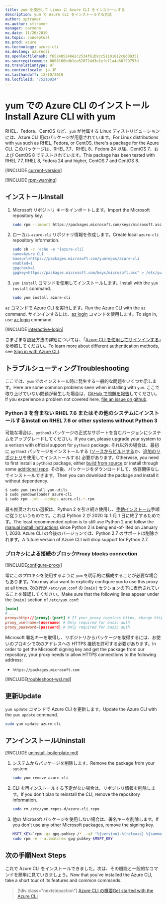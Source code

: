 ```yaml
---
title: yum を使用して Linux に Azure CLI をインストールする
description: yum で Azure CLI をインストールする方法
author: sptramer
ms.author: sttramer
manager: carmonm
ms.date: 11/26/2019
ms.topic: conceptual
ms.prod: azure
ms.technology: azure-cli
ms.devlang: azurecli
ms.openlocfilehash: f65240524942c2534f61b9cc51101812c8d09351
ms.sourcegitcommit: 0088160bdb1ea520724d3e1efe71a4a66f29753d
ms.translationtype: HT
ms.contentlocale: ja-JP
ms.lasthandoff: 12/19/2019
ms.locfileid: "75216924"
---
```

# <a name="install-azure-cli-with-yum"></a><span data-ttu-id="b4940-103">yum での Azure CLI のインストール</span><span class="sxs-lookup"><span data-stu-id="b4940-103">Install Azure CLI with yum</span></span>

<span data-ttu-id="b4940-104">RHEL、Fedora、CentOS など、`yum` が付属する Linux ディストリビューションには、Azure CLI 用のパッケージが用意されています。</span><span class="sxs-lookup"><span data-stu-id="b4940-104">For Linux distributions with `yum` such as RHEL, Fedora, or CentOS, there's a package for the Azure CLI.</span></span> <span data-ttu-id="b4940-105">このパッケージは、RHEL 7.7、RHEL 8、Fedora 24 以降、CentOS 7、および CentOS 8 でテストされています。</span><span class="sxs-lookup"><span data-stu-id="b4940-105">This package has been tested with RHEL 7.7, RHEL 8, Fedora 24 and higher, CentOS 7 and CentOS 8.</span></span>

[!INCLUDE [current-version](includes/current-version.md)]

[!INCLUDE [rpm-warning](includes/rpm-warning.md)]

## <a name="install"></a><span data-ttu-id="b4940-106">インストール</span><span class="sxs-lookup"><span data-stu-id="b4940-106">Install</span></span>

1. <span data-ttu-id="b4940-107">Microsoft リポジトリ キーをインポートします。</span><span class="sxs-lookup"><span data-stu-id="b4940-107">Import the Microsoft repository key.</span></span>

   ```bash
   sudo rpm --import https://packages.microsoft.com/keys/microsoft.asc
   ```

2. <span data-ttu-id="b4940-108">ローカル `azure-cli` リポジトリ情報を作成します。</span><span class="sxs-lookup"><span data-stu-id="b4940-108">Create local `azure-cli` repository information.</span></span>

   ```bash
   sudo sh -c 'echo -e "[azure-cli]
   name=Azure CLI
   baseurl=https://packages.microsoft.com/yumrepos/azure-cli
   enabled=1
   gpgcheck=1
   gpgkey=https://packages.microsoft.com/keys/microsoft.asc" > /etc/yum.repos.d/azure-cli.repo'
   ```

3. <span data-ttu-id="b4940-109">`yum install` コマンドを使用してインストールします。</span><span class="sxs-lookup"><span data-stu-id="b4940-109">Install with the `yum install` command.</span></span>

   ```bash
   sudo yum install azure-cli
   ```

<span data-ttu-id="b4940-110">`az` コマンドで Azure CLI を実行します。</span><span class="sxs-lookup"><span data-stu-id="b4940-110">Run the Azure CLI with the `az` command.</span></span> <span data-ttu-id="b4940-111">サインインするには、[az login](/cli/azure/reference-index#az-login) コマンドを使用します。</span><span class="sxs-lookup"><span data-stu-id="b4940-111">To sign in, use [az login](/cli/azure/reference-index#az-login) command.</span></span>

[!INCLUDE [interactive-login](includes/interactive-login.md)]

<span data-ttu-id="b4940-112">さまざまな認証方法の詳細については、「[Azure CLI を使用してサインインする](authenticate-azure-cli.md)」を参照してください。</span><span class="sxs-lookup"><span data-stu-id="b4940-112">To learn more about different authentication methods, see [Sign in with Azure CLI](authenticate-azure-cli.md).</span></span>

## <a name="troubleshooting"></a><span data-ttu-id="b4940-113">トラブルシューティング</span><span class="sxs-lookup"><span data-stu-id="b4940-113">Troubleshooting</span></span>

<span data-ttu-id="b4940-114">ここでは、`yum` でのインストール時に発生する一般的な問題をいくつか示します。</span><span class="sxs-lookup"><span data-stu-id="b4940-114">Here are some common problems seen when installing with `yum`.</span></span> <span data-ttu-id="b4940-115">ここで取り上げていない問題が発生した場合は、[GitHub で問題を報告](https://github.com/Azure/azure-cli/issues)してください。</span><span class="sxs-lookup"><span data-stu-id="b4940-115">If you experience a problem not covered here, [file an issue on github](https://github.com/Azure/azure-cli/issues).</span></span>

### <a name="install-on-rhel-76-or-other-systems-without-python-3"></a><span data-ttu-id="b4940-116">Python 3 を含まない RHEL 7.6 またはその他のシステムにインストールする</span><span class="sxs-lookup"><span data-stu-id="b4940-116">Install on RHEL 7.6 or other systems without Python 3</span></span>

<span data-ttu-id="b4940-117">可能な場合は、`python3` パッケージの正式なサポートを含むバージョンにシステムをアップグレードしてください。</span><span class="sxs-lookup"><span data-stu-id="b4940-117">If you can, please upgrade your system to a verison with official support for `python3` package.</span></span> <span data-ttu-id="b4940-118">それ以外の場合は、最初に `python3` パッケージをインストールする ([ソースからビルドする](https://github.com/linux-on-ibm-z/docs/wiki/Building-Python-3.6.x)か、[追加のリポジトリ](https://developers.redhat.com/blog/2018/08/13/install-python3-rhel/)を使用してインストールする) 必要があります。</span><span class="sxs-lookup"><span data-stu-id="b4940-118">Otherwise, you need to first install a `python3` package, either [build from source](https://github.com/linux-on-ibm-z/docs/wiki/Building-Python-3.6.x) or install through some [additional repo](https://developers.redhat.com/blog/2018/08/13/install-python3-rhel/).</span></span> <span data-ttu-id="b4940-119">その後、パッケージをダウンロードして、依存関係なしでインストールできます。</span><span class="sxs-lookup"><span data-stu-id="b4940-119">Then you can download the package and install it without dependency.</span></span>
```bash
$ sudo yum install yum-utils
$ sudo yumdownloader azure-cli
$ sudo rpm -ivh --nodeps azure-cli-*.rpm
```

<span data-ttu-id="b4940-120">最も推奨されない選択は、Python 2 を引き続き使用し、[手動インストール](install-azure-cli-linux.md)手順に従うというものです。これは Python 2 が 2020 年 1 月 1 日に終了するためです。</span><span class="sxs-lookup"><span data-stu-id="b4940-120">The least recommended option is to still use Python 2 and follow the [manual install instructions](install-azure-cli-linux.md) since Python 2 is being end-of-lifed on January 1, 2020.</span></span> <span data-ttu-id="b4940-121">Azure CLI の今後のバージョンでは、Python 2.7 のサポートは削除されます。</span><span class="sxs-lookup"><span data-stu-id="b4940-121">A future version of Azure CLI will drop support for Python 2.7.</span></span>

### <a name="proxy-blocks-connection"></a><span data-ttu-id="b4940-122">プロキシによる接続のブロック</span><span class="sxs-lookup"><span data-stu-id="b4940-122">Proxy blocks connection</span></span>

[!INCLUDE[configure-proxy](includes/configure-proxy.md)]

<span data-ttu-id="b4940-123">常にこのプロキシを使用するように `yum` を明示的に構成することが必要な場合もあります。</span><span class="sxs-lookup"><span data-stu-id="b4940-123">You may also want to explicitly configure `yum` to use this proxy at all times.</span></span> <span data-ttu-id="b4940-124">次の行が `/etc/yum.conf` の `[main]` セクションの下に表示されていることを確認してください。</span><span class="sxs-lookup"><span data-stu-id="b4940-124">Make sure that the following lines appear under the `[main]` section of `/etc/yum.conf`:</span></span>

```yum.conf
[main]
# ...
proxy=http://[proxy]:[port] # If your proxy requires https, change http->https
proxy_username=[username] # Only required for basic auth
proxy_password=[password] # Only required for basic auth
```

<span data-ttu-id="b4940-125">Microsoft 署名キーを取得し、リポジトリからパッケージを取得するには、お使いのプロキシで次のアドレスへの HTTPS 接続を許可する必要があります。</span><span class="sxs-lookup"><span data-stu-id="b4940-125">In order to get the Microsoft signing key and get the package from our repository, your proxy needs to allow HTTPS connections to the following address:</span></span>

* `https://packages.microsoft.com`

[!INCLUDE[troubleshoot-wsl.md](includes/troubleshoot-wsl.md)]

## <a name="update"></a><span data-ttu-id="b4940-126">更新</span><span class="sxs-lookup"><span data-stu-id="b4940-126">Update</span></span>

<span data-ttu-id="b4940-127">`yum update` コマンドで Azure CLI を更新します。</span><span class="sxs-lookup"><span data-stu-id="b4940-127">Update the Azure CLI with the `yum update` command.</span></span>

```bash
sudo yum update azure-cli
```

## <a name="uninstall"></a><span data-ttu-id="b4940-128">アンインストール</span><span class="sxs-lookup"><span data-stu-id="b4940-128">Uninstall</span></span>

[!INCLUDE [uninstall-boilerplate.md](includes/uninstall-boilerplate.md)]

1. <span data-ttu-id="b4940-129">システムからパッケージを削除します。</span><span class="sxs-lookup"><span data-stu-id="b4940-129">Remove the package from your system.</span></span>

   ```bash
   sudo yum remove azure-cli
   ```

2. <span data-ttu-id="b4940-130">CLI を再インストールする予定がない場合は、リポジトリ情報を削除します。</span><span class="sxs-lookup"><span data-stu-id="b4940-130">If you don't plan to reinstall the CLI, remove the repository information.</span></span>

   ```bash
   sudo rm /etc/yum.repos.d/azure-cli.repo
   ```

3. <span data-ttu-id="b4940-131">他の Microsoft パッケージを使用しない場合は、署名キーを削除します。</span><span class="sxs-lookup"><span data-stu-id="b4940-131">If you don't use any other Microsoft packages, remove the signing key.</span></span>

   ```bash
   MSFT_KEY=`rpm -qa gpg-pubkey /* --qf "%{version}-%{release} %{summary}\n" | grep Microsoft | awk '{print $1}'`
   sudo rpm -e --allmatches gpg-pubkey-$MSFT_KEY
   ```

## <a name="next-steps"></a><span data-ttu-id="b4940-132">次の手順</span><span class="sxs-lookup"><span data-stu-id="b4940-132">Next Steps</span></span>

<span data-ttu-id="b4940-133">これで Azure CLI をインストールできました。次は、その機能と一般的なコマンドを簡単に見ていきましょう。</span><span class="sxs-lookup"><span data-stu-id="b4940-133">Now that you've installed the Azure CLI, take a short tour of its features and common commands.</span></span>

> [!div class="nextstepaction"]
> [<span data-ttu-id="b4940-134">Azure CLI の概要</span><span class="sxs-lookup"><span data-stu-id="b4940-134">Get started with the Azure CLI</span></span>](get-started-with-azure-cli.md)
